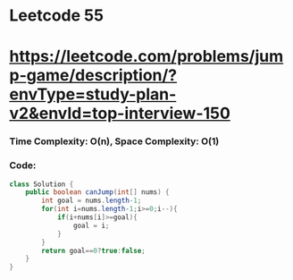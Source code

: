 # Leetcode 55
# https://leetcode.com/problems/jump-game/description/?envType=study-plan-v2&envId=top-interview-150

### Time Complexity: O(n), Space Complexity: O(1)


### Code:

```java
class Solution {
    public boolean canJump(int[] nums) {
        int goal = nums.length-1;
        for(int i=nums.length-1;i>=0;i--){
            if(i+nums[i]>=goal){
                goal = i;
            }
        }
        return goal==0?true:false;
    }
}
